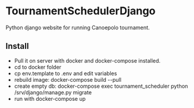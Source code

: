 # TournamentSchedulerDjango

Python django website for running Canoepolo tournament.

## Install

* Pull it on server with docker and docker-compose installed.
* cd to docker folder
* cp env.template to .env and edit variables
* rebuild image: docker-compose build --pull
* create empty db: docker-compose exec tournament_scheduler python /srv/django/manage.py migrate
* run with docker-compose up
